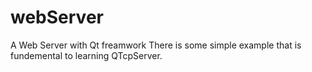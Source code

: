 webServer
=========

A Web Server with Qt freamwork
There is some simple example that is fundemental to learning QTcpServer.

